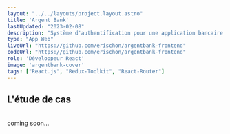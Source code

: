 ```yaml
---
layout: "../../layouts/project.layout.astro"
title: 'Argent Bank'
lastUpdated: "2023-02-08"
description: "Système d'authentification pour une application bancaire."
type: "App Web"
liveUrl: "https://github.com/erischon/argentbank-frontend"
codeUrl: "https://github.com/erischon/argentbank-frontend"
role: 'Développeur React'
image: 'argentbank-cover'
tags: ["React.js", "Redux-Toolkit", "React-Router"]
---
```


## L'étude de cas
  <br/>
coming soon...